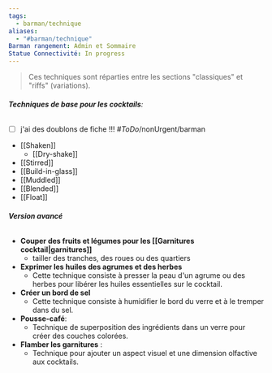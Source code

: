 ```yaml
---
tags:
  - barman/technique
aliases:
  - "#barman/technique"
Barman rangement: Admin et Sommaire
Statue Connectivité: In progress
---
```

> Ces techniques sont réparties entre les sections "classiques" et "riffs" (variations). 


###### **Techniques de base pour les cocktails**:
- [ ] j'ai des doublons de fiche !!!  #_ToDo_/nonUrgent/barman 
- [[Shaken]]
	- [[Dry-shake]]
- [[Stirred]]
- [[Build-in-glass]]
- [[Muddled]]
- [[Blended]]
- [[Float]]
###### **Version avancé**
- **Couper des fruits et légumes pour les [[Garnitures cocktail|garnitures]]**
	- tailler des tranches, des roues ou des quartiers 
- **Exprimer les huiles des agrumes et des herbes** 
	- Cette technique consiste à presser la peau d'un agrume ou des herbes pour libérer les huiles essentielles sur le cocktail.
- **Créer un bord de sel**
	- Cette technique consiste à humidifier le bord du verre et à le tremper dans du sel.
- **Pousse-café**: 
	- Technique de superposition des ingrédients dans un verre pour créer des couches colorées.
- **Flamber les garnitures** : 
	- Technique pour ajouter un aspect visuel et une dimension olfactive aux cocktails.





